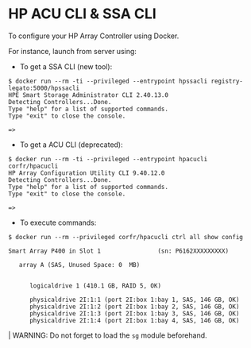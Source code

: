 HP ACU CLI & SSA CLI
====================

To configure your HP Array Controller using Docker.

For instance, launch from server using:

- To get a SSA CLI (new tool):
```
$ docker run --rm -ti --privileged --entrypoint hpssacli registry-legato:5000/hpssacli
HPE Smart Storage Administrator CLI 2.40.13.0
Detecting Controllers...Done.
Type "help" for a list of supported commands.
Type "exit" to close the console.

=>
```

- To get a ACU CLI (deprecated):

```
$ docker run --rm -ti --privileged --entrypoint hpacucli corfr/hpacucli
HP Array Configuration Utility CLI 9.40.12.0
Detecting Controllers...Done.
Type "help" for a list of supported commands.
Type "exit" to close the console.

=>
```

- To execute commands:

```
$ docker run --rm --privileged corfr/hpacucli ctrl all show config

Smart Array P400 in Slot 1                (sn: P6162XXXXXXXXX)

   array A (SAS, Unused Space: 0  MB)


      logicaldrive 1 (410.1 GB, RAID 5, OK)

      physicaldrive 2I:1:1 (port 2I:box 1:bay 1, SAS, 146 GB, OK)
      physicaldrive 2I:1:2 (port 2I:box 1:bay 2, SAS, 146 GB, OK)
      physicaldrive 2I:1:3 (port 2I:box 1:bay 3, SAS, 146 GB, OK)
      physicaldrive 2I:1:4 (port 2I:box 1:bay 4, SAS, 146 GB, OK)
```

| WARNING: Do not forget to load the `sg` module beforehand.

